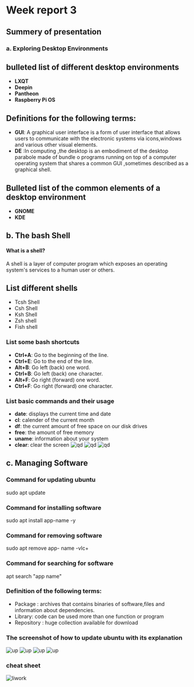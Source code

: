 # Week report 3
## Summery of presentation
### a. Exploring Desktop Environments

## bulleted list of different desktop environments
* **LXQT**
* **Deepin**
* **Pantheon**
* **Raspberry Pi OS**
  
## Definitions for the following terms: 
* **GUI**: A graphical user interface is a form of user interface that allows users to communicate with the electronic systems via icons,windows and various other visual elements.
* **DE** :In computing ,the desktop is an embodiment of the desktop parabole made of bundle o programs running on top of a computer operating system that shares a common GUI ,sometimes described as a graphical shell.
  
## Bulleted list of the common elements of a desktop environment
* **GNOME**
* **KDE**
  
## b. The bash Shell

#### What is a shell?
A shell is a layer of  computer program which exposes an operating system's services to a human user or others.

## List different shells
- Tcsh Shell
- Csh Shell
- Ksh Shell
- Zsh shell
- Fish shell
  
### List some bash shortcuts 
* **Ctrl+A**: Go to the beginning of the line.
* **Ctrl+E**: Go to the end of the line.
* **Alt+B**: Go left (back) one word.
* **Ctrl+B**: Go left (back) one character.
* **Alt+F**: Go right (forward) one word.
* **Ctrl+F**: Go right (forward) one character.
  
### List basic commands and their usage
* **date**: displays the current time and date
* **cl**: calender of the current month
* **df**: the current amount of free space on our disk drives
* **free**: the amount of free memory
* **uname**: information about your system
* **clear**: clear the screen
![qd](qd.1.png)
![qd](qd.2.png)
![qd](qd.3.png)

## c. Managing Software 
### Command for updating ubuntu
sudo apt update 
### Command for installing software
sudo apt install app-name -y
### Command for removing software
sudo apt remove app- name -vlc+
### Command for searching for software
apt search "app name"
### Definition of the following terms:
* Package : archives that contains binaries of software,files and information about dependencies.
* Library: code can be used more than one function or program
* Repository : huge collection available for download

### The screenshot of how to update ubuntu with its explanation 
![up](update.png)
![up](update1.png)
![up](update2.png)
![up](update3.png)

### cheat sheet
![liwork](../../cheatsheets/Linux%20Workshop%20Ubuntu%20Software%20installation%20cheat%20sheet.png)
